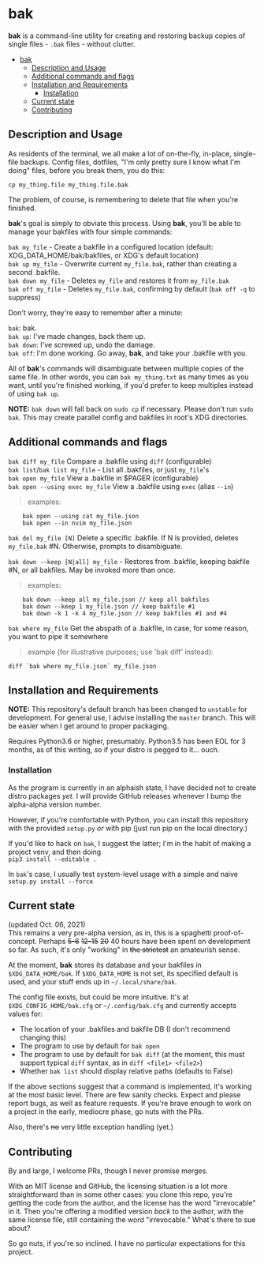 # bak

**bak** is a command-line utility for creating and restoring backup copies of single files - `.bak` files - without clutter.

- [bak](#bak)
  - [Description and Usage](#description-and-usage)
  - [Additional commands and flags](#additional-commands-and-flags)
  - [Installation and Requirements](#installation-and-requirements)
    - [Installation](#installation)
  - [Current state](#current-state)
  - [Contributing](#contributing)

## Description and Usage

As residents of the terminal, we all make a lot of on-the-fly, in-place, single-file backups. Config files, dotfiles, "I'm only pretty sure I know what I'm doing" files, before you break them, you do this:

`cp my_thing.file my_thing.file.bak`

The problem, of course, is remembering to delete that file when you're finished.

**bak**'s goal is simply to obviate this process. Using **bak**, you'll be able to manage your bakfiles with four simple commands:

`bak my_file` - Create a bakfile in a configured location (default: XDG_DATA_HOME/bak/bakfiles, or XDG's default location)  
`bak up my_file` - Overwrite current `my_file.bak`, rather than creating a second .bakfile.  
`bak down my_file` - Deletes `my_file` and restores it from `my_file.bak`  
`bak off my_file` - Deletes `my_file.bak`, confirming by default (`bak off -q` to suppress)

Don't worry, they're easy to remember after a minute:

`bak`: bak.  
`bak up`: I've made changes, back them up.  
`bak down`: I've screwed up, undo the damage.  
`bak off`: I'm done working. Go away, **bak**, and take your .bakfile with you.

All of **bak**'s commands will disambiguate between multiple copies of the same file. In other words, you can `bak my_thing.txt` as many times as you want, until you're finished working, if you'd prefer to keep multiples instead of using `bak up`.

**NOTE:** `bak down` will fall back on `sudo cp` if necessary. Please don't run `sudo bak`. This may create parallel config and bakfiles in root's XDG directories.

## Additional commands and flags

`bak diff my_file` Compare a .bakfile using `diff` (configurable)  
`bak list`/`bak list my_file` - List all .bakfiles, or just `my_file`'s  
`bak open my_file` View a .bakfile in $PAGER (configurable)  
`bak open --using exec my_file` View a .bakfile using `exec`  (alias `--in`)

> examples:

        bak open --using cat my_file.json
        bak open --in nvim my_file.json

`bak del my_file [N]` Delete a specific .bakfile. If N is provided, deletes `my_file.bak` #N. Otherwise, prompts to disambiguate.  

`bak down --keep [N|all] my_file` - Restores from .bakfile, keeping bakfile #N, or all bakfiles. May be invoked more than once.  
> examples:  

        bak down --keep all my_file.json // keep all bakfiles  
        bak down --keep 1 my_file.json // keep bakfile #1  
        bak down -k 1 -k 4 my_file.json // keep bakfiles #1 and #4  

`bak where my_file` Get the abspath of a .bakfile, in case, for some reason, you want to pipe it somewhere

> example (for illustrative purposes; use 'bak diff' instead):

    diff `bak where my_file.json` my_file.json

## Installation and Requirements

**NOTE:** This repository's default branch has been changed to `unstable` for development. For general use, I advise installing the `master` branch. This will be easier when I get around to proper packaging.

Requires Python3.6 or higher, presumably. Python3.5 has been EOL for 3 months, as of this writing, so if your distro is pegged to it... ouch.

### Installation

As the program is currently in an alphaish state, I have decided not to create distro packages *yet*. I will provide GitHub releases whenever I bump the alpha-alpha version number.

However, if you're comfortable with Python, you can install this repository with the provided `setup.py` *or* with pip (just run pip on the local directory.)

If you'd like to hack on `bak`, I suggest the latter; I'm in the habit of making a project venv, and then doing  
`pip3 install --editable .`

In `bak`'s case, I usually test system-level usage with a simple and naive `setup.py install --force`

## Current state

(updated Oct. 06, 2021)  
This remains a very pre-alpha version, as in, this is a spaghetti proof-of-concept. Perhaps ~~5-6~~ ~~12-15~~ ~~20~~ 40 hours have been spent on development so far. As such, it's only "working" in ~~the strictest~~ an amateurish sense.

At the moment, **bak** stores its database and your bakfiles in `$XDG_DATA_HOME/bak`. If `$XDG_DATA_HOME` is not set, its specified default is used, and your stuff ends up in `~/.local/share/bak`.

The config file exists, but could be more intuitive. It's at `$XDG_CONFIG_HOME/bak.cfg` or `~/.config/bak.cfg` and currently accepts values for:

- The location of your .bakfiles and bakfile DB (I don't recommend changing this)
- The program to use by default for `bak open`
- The program to use by default for `bak diff` (at the moment, this must support typical `diff` syntax, as in `diff <file1> <file2>`)
- Whether `bak list` should display relative paths (defaults to False)

If the above sections suggest that a command is implemented, it's working at the most basic level. There are few sanity checks. Expect and please report bugs, as well as feature requests. If you're brave enough to work on a project in the early, mediocre phase, go nuts with the PRs.

Also, there's ~~no~~ very little exception handling (yet.)

## Contributing

By and large, I welcome PRs, though I never promise merges.

With an MIT license and GitHub, the licensing situation is a lot more straightforward than in some other cases: you clone this repo, you're getting the code from the author, and the license has the word "irrevocable" in it. Then you're offering a modified version *back* to the author, with the same license file, still containing the word "irrevocable." What's there to sue about?

So go nuts, if you're so inclined. I have no particular expectations for this project.
